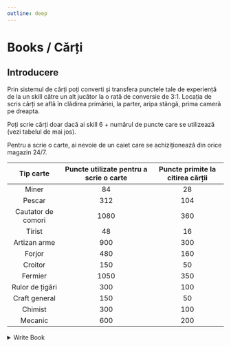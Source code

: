 ```yaml
---
outline: deep
---
```


# Books / Cărți

## Introducere

Prin sistemul de cărți poți converti și transfera punctele tale de experiență de la un skill către un alt jucător la o rată de conversie de 3:1. Locația de scris cărți se află în clădirea primăriei, la parter, aripa stângă, prima cameră pe dreapta.

Poți scrie cărți doar dacă ai skill 6 + numărul de puncte care se utilizează (vezi tabelul de mai jos).

Pentru a scrie o carte, ai nevoie de un caiet care se achiziționează din orice magazin 24/7.

|Tip carte|Puncte utilizate pentru a scrie o carte|Puncte primite la citirea cărții|
|:---:|:---:|:---:|
|Miner|84|28|
|Pescar|312|104|
|Cautator de comori|1080|360|
|Tirist|48|16|
|Artizan arme|900|300|
|Forjor|480|160|
|Croitor|150|50|
|Fermier|1050|350|
|Rulor de țigări|300|100|
|Craft general|150|50|
|Chimist|300|100|
|Mecanic|600|200|


<details>
  <summary>Write Book</summary>
  <img src="https://assets.b-zone.ro/images/wiki/write-book.png" alt="Write Book">
</details>